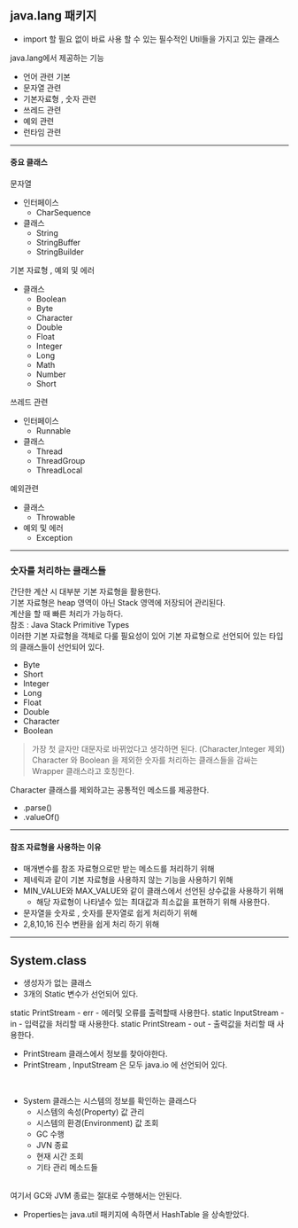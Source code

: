 ## java.lang 패키지

- import 할 필요 없이 바료 사용 할 수 있는 필수적인 Util들을 가지고 있는 클래스

java.lang에서 제공하는 기능
- 언어 관련 기본
- 문자열 관련
- 기본자료형  , 숫자 관련
- 쓰레드 관련
- 예외 관련
- 런타임 관련


-------

#### 중요 클래스

문자열
- 인터페이스
  - CharSequence
- 클래스
  - String
  - StringBuffer
  - StringBuilder

기본 자료형 , 예외 및 에러
- 클래스
  - Boolean 
  - Byte
  - Character
  - Double
  - Float
  - Integer
  - Long
  - Math
  - Number
  - Short

쓰레드 관련
- 인터페이스
  - Runnable
- 클래스
  - Thread
  - ThreadGroup
  - ThreadLocal

예외관련
- 클래스
  - Throwable
- 예외 및 에러
  - Exception


------

### 숫자를 처리하는 클래스들

간단한 계산 시 대부분 기본 자료형을 활용한다. 
<br>기본 자료형은 heap 영역이 아닌 Stack 영역에 저장되어 관리된다.
<br>계산을 할 때 빠른 처리가 가능하다.
<br> 참조 : Java Stack Primitive Types
<br>
이러한 기본 자료형을 객체로 다룰 필요성이 있어 기본 자료형으로 선언되어 있는 타입의 클래스들이 선언되어 있다.

- Byte
- Short
- Integer
- Long
- Float
- Double
- Character
- Boolean
> 가장 첫 글자만 대문자로 바뀌었다고 생각하면 된다. (Character,Integer 제외)
> Character 와 Boolean 을 제외한 숫자를 처리하는 클래스들을 감싸는 Wrapper 클래스라고 호칭한다.


Character 클래스를 제외하고는 공통적인 메소드를 제공한다.
- .parse() 
- .valueOf()


----

#### 참조 자료형을 사용하는 이유

- 매개변수를 참조 자료형으로만 받는 메소드를 처리하기 위해 
- 제네릭과 같이 기본 자료형을 사용하지 않는 기능을 사용하기 위해
- MIN_VALUE와 MAX_VALUE와 같이 클래스에서 선언된 상수값을 사용하기 위해
  - 해당 자료형이 나타낼수 있는 최대값과 최소값을 표현하기 위해 사용한다.
- 문자열을 숫자로 , 숫자를 문자열로 쉽게 처리하기 위해
- 2,8,10,16 진수 변환을 쉽게 처리 하기 위해



----

## System.class


- 생성자가 없는 클래스
- 3개의 Static 변수가 선언되어 있다.


static PrintStream   -    err      - 에러및 오류를 출력할때 사용한다. 
static InputStream   -    in       - 입력값을 처리할 때 사용한다. 
static PrintStream   -    out      - 출력값을 처리할 때 사용한다.


- PrintStream 클래스에서 정보를 찾아야한다.
- PrintStream , InputStream 은 모두 java.io 에 선언되어 있다.


<br>

- System 클래스는 시스템의 정보를 확인하는 클래스다
  - 시스템의 속성(Property) 값 관리
  - 시스템의 환경(Environment) 값 조회
  - GC 수행
  - JVN 종료
  - 현재 시간 조회
  - 기타 관리 메소드들
<br>
여기서 GC와 JVM 종료는 절대로 수행해서는 안된다. 

<br>

- Properties는 java.util 패키지에 속하면서 HashTable 을 상속받았다.


